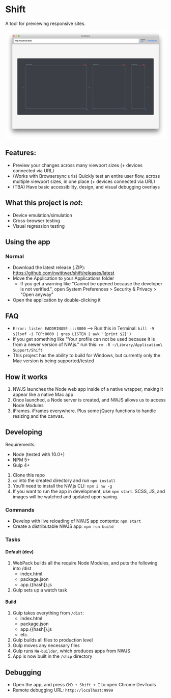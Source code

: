 # Shift
A tool for previewing responsive sites.

![Shift Screenshot](screenshot.png)

## Features:
- Preview your changes across many viewport sizes (+ devices connected via URL)
- (Works with Browsersync urls) Quickly test an entire user flow, across multiple viewport sizes, in one place (+ devices connected via URL)
- (TBA) Have basic accessibility, design, and visual debugging overlays

## What this project is _not_:
- Device emulation/simulation
- Cross-browser testing
- Visual regression testing

## Using the app
### Normal
- Download the latest release (.ZIP): https://github.com/nwittwer/shift/releases/latest
- Move the Application to your Applications folder
    - If you get a warning like "Cannot be opened because the developer is not verified.", open System Preferences > Security & Privacy > "Open anyway"
- Open the application by double-clicking it

## FAQ
- `Error: listen EADDRINUSE :::8000` --> Run this in Terminal: `kill -9 $(lsof -i TCP:8000 | grep LISTEN | awk '{print $2}')`
- If you get something like "Your profile can not be used because it is from a newer version of NW.js." run this: `rm -R ~/Library/Application\ Support/Shift`
- This project has the ability to build for Windows, but currently only the Mac version is being supported/tested

## How it works
1. NWJS launches the Node web app inside of a native wrapper, making it appear like a native Mac app
2. Once launched, a Node server is created, and NWJS allows us to access Node Modules
3. iFrames. iFrames everywhere. Plus some jQuery functions to handle resizing and the canvas.

## Developing
Requirements:
- Node (tested with 10.0+)
- NPM 5+
- Gulp 4+

1. Clone this repo
2. `cd` into the created directory and run `npm install`
3. You'll need to install the NW.js CLI: `npm i nw -g`
4. If you want to run the app in development, use `npm start`. SCSS, JS, and images will be watched and updated upon saving.

### Commands
- Develop with live reloading of NWJS app contents: `npm start`
- Create a distributable NWJS app: `npm run build`

### Tasks

#### Default (dev)
1. WebPack builds all the require Node Modules, and puts the following into /dist
    - index.html
    - package.json
    - app.{{hash]}.js
2. Gulp sets up a watch task

#### Build

1. Gulp takes everything from `/dist`:
    - index.html
    - package.json
    - app.{{hash]}.js
    - etc.
2. Gulp builds all files to production level
3. Gulp moves any necessary files
4. Gulp runs `NW-builder`, which produces apps from NWJS
5. App is now built in the `/ship` directory

## Debugging
- Open the app, and press `CMD + Shift + I` to open Chrome DevTools
- Remote debugging URL: `http://localhost:9999`
